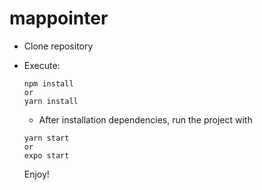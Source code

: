 # mappointer

* Clone repository
* Execute:
  ```
  npm install
  or
  yarn install
  ```
  * After installation dependencies, run the project with
  ```
  yarn start 
  or 
  expo start
  ```

  Enjoy!
